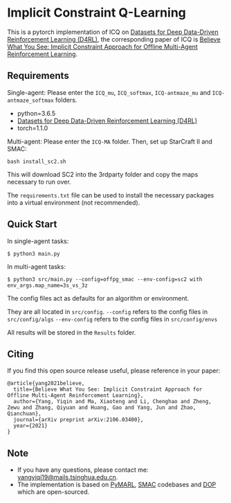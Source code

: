 # Implicit Constraint Q-Learning

This is a pytorch implementation of ICQ on [Datasets for Deep Data-Driven Reinforcement Learning (D4RL)](https://github.com/rail-berkeley/d4rl), the corresponding paper of ICQ is [Believe What You See: Implicit Constraint Approach
for Offline Multi-Agent Reinforcement Learning](https://arxiv.org/abs/2106.03400).

## Requirements
Single-agent:
Please enter the `ICQ_mu`, `ICQ_softmax`, `ICQ-antmaze_mu` and `ICQ-antmaze_softmax` folders.
- python=3.6.5
- [Datasets for Deep Data-Driven Reinforcement Learning (D4RL)](https://github.com/rail-berkeley/d4rl)
- torch=1.1.0

Multi-agent:
Please enter the `ICQ-MA` folder.
Then, set up StarCraft II and SMAC:
```shell
bash install_sc2.sh
```

This will download SC2 into the 3rdparty folder and copy the maps necessary to run over.

The `requirements.txt` file can be used to install the necessary packages into a virtual environment (not recommended).

## Quick Start
In single-agent tasks:
```shell
$ python3 main.py
```
In multi-agent tasks:
```shell
$ python3 src/main.py --config=offpg_smac --env-config=sc2 with env_args.map_name=3s_vs_3z
```
The config files act as defaults for an algorithm or environment. 

They are all located in `src/config`.
`--config` refers to the config files in `src/config/algs`
`--env-config` refers to the config files in `src/config/envs`

All results will be stored in the `Results` folder.

## Citing
If you find this open source release useful, please reference in your paper:
```
@article{yang2021believe,
  title={Believe What You See: Implicit Constraint Approach for Offline Multi-Agent Reinforcement Learning},
  author={Yang, Yiqin and Ma, Xiaoteng and Li, Chenghao and Zheng, Zewu and Zhang, Qiyuan and Huang, Gao and Yang, Jun and Zhao, Qianchuan},
  journal={arXiv preprint arXiv:2106.03400},
  year={2021}
}
```

## Note
+ If you have any questions, please contact me: yangyiqi19@mails.tsinghua.edu.cn. 
+ The implementation is based on [PyMARL](https://github.com/oxwhirl/pymarl), [SMAC](https://github.com/oxwhirl/smac) codebases and [DOP](https://github.com/TonghanWang/DOP) which are open-sourced.

